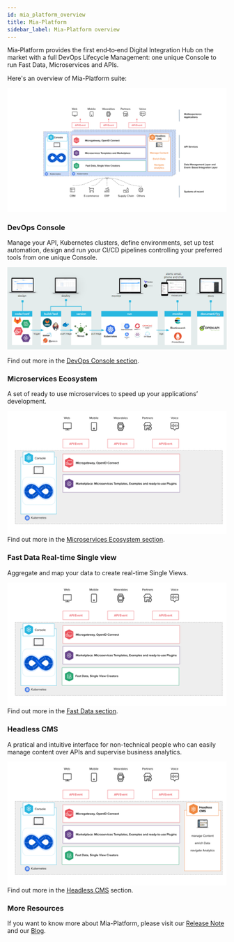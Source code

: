 ```yaml
---
id: mia_platform_overview
title: Mia-Platform
sidebar_label: Mia-Platform overview
---
```

Mia‑Platform provides the first end‑to‑end Digital Integration Hub on the market with a full DevOps Lifecycle Management: one unique Console to run Fast Data, Microservices and APIs.

Here's an overview of Mia-Platform suite:

![Mia-Platform](img/mia-platform-overview.png)

### DevOps Console

Manage your API, Kubernetes clusters, define environments, set up test automation, design and run your CI/CD pipelines controlling your preferred tools from one unique Console.

![Mia-Platform CMS](img/valuestream.png)

Find out more in the [DevOps Console section](./../development_suite/overview-dev-suite.md).

### Microservices Ecosystem

A set of ready to use microservices to speed up your applications’ development.

![Mia-Platform Plugins](img/mia-platform-overview-plugins.png)
Find out more in the [Microservices Ecosystem section](./../runtime_suite/overview-runtime-suite.md).

### Fast Data Real-time Single view

Aggregate and map your data to create real-time Single Views.

![Mia-Platform Fast Data](img/mia-platform-overview-fast-data.png)
Find out more in the [Fast Data section](./../fast_data/overview.md).

### Headless CMS

A pratical and intuitive interface for non-technical people who can easily manage content over APIs and supervise business analytics.

![Mia-Platform CMS](img/mia-platform-overview-cms.png)
Find out more in the [Headless CMS](./../business_suite/overview-business-suite.md) section.

### More Resources

If you want to know more about Mia-Platform, please visit our [Release Note](../release_notes/release_notes.md) and our [Blog](https://blog.mia-platform.eu/en).

